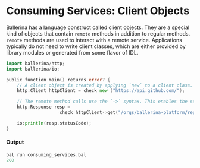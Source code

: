 # Consuming Services: Client Objects

 Ballerina has a language construct called client objects. 
 They are a special kind of objects that contain `remote` methods in addition to regular methods. 
 `remote` methods are used to interact with a remote service. 
 Applications typically do not need to write client classes, which are either provided by library modules or generated from some flavor of IDL.

```go
import ballerina/http;
import ballerina/io;

public function main() returns error? {
    // A client object is created by applying `new` to a client class.
    http:Client httpClient = check new ("https://api.github.com/");

    // The remote method calls use the `->` syntax. This enables the sequence diagram view.
    http:Response resp =
                    check httpClient->get("/orgs/ballerina-platform/repos");

    io:println(resp.statusCode);
}
```

#### Output

```go
bal run consuming_services.bal
200
```